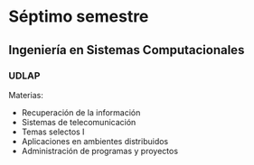 # Séptimo semestre
## Ingeniería en Sistemas Computacionales
### UDLAP

Materias:
- Recuperación de la información
- Sistemas de telecomunicación
- Temas selectos I
- Aplicaciones en ambientes distribuidos
- Administración de programas y proyectos 
